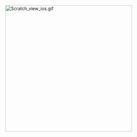 <img width="400" alt="Scratch_view_ios.gif" src="[https://qiita-image-store.s3.ap-northeast-1.amazonaws.com/0/3619500/4f9fbd56-c217-cce7-f4a6-17c87513c1a3.gif](https://github.com/ihridoydas/ScratchCard_iOS/blob/main/Scratch_view_ios.gif?raw=true)https://github.com/ihridoydas/ScratchCard_iOS/blob/main/Scratch_view_ios.gif?raw=true">
